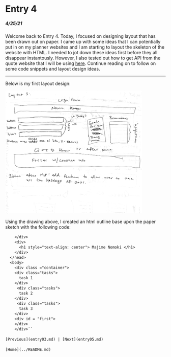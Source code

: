 # Entry 4
##### 4/25/21

Welcome back to Entry 4. Today, I focused on designing layout that has been drawn out on paper. I came up with some ideas that I can potentially put in on my planner websites and I am starting to layout the skeleton of the website with HTML. I needed to jot down these ideas first before they all disappear instantously. However, I also tested out how to get API from the quote website that I will be using [here](https://rapidapi.com/ipworld/api/quotes-inspirational-quotes-motivational-quotes). Continue reading on to follow on some code snippets and layout design ideas.
<hr>

Below is my first layout design: <br>

<img src="plannerDesign2" alt="img2" width="430" style="vertical-align:center"/> <br>

Using the drawing above, I created an html outline base upon the paper sketch with the following code: 
```<img src="" alt="logo"/>
    </div>
    <div>
      <h1 style="text-align: center"> Majime Nomoki </h1>
    </div>
  </head>
  <body>
    <div class ="container">
    <div class="tasks"> 
      task 1 
    </div>
     <div class="tasks"> 
      task 2 
    </div>
     <div class="tasks"> 
      task 3 
    </div>
    <div id = "first">
    </div>
    </div>``

[Previous](entry03.md) | [Next](entry05.md)

[Home](../README.md)